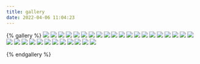 ```yaml
---
title: gallery
date: 2022-04-06 11:04:23
---
```


{% gallery %}
![](https://images.pexels.com/photos/1166209/pexels-photo-1166209.jpeg?auto=compress&cs=tinysrgb&dpr=2&w=500)
![](https://cdn.pixabay.com/photo/2018/08/15/13/10/galaxy-3608029_1280.jpg?auto=compress&cs=tinysrgb&dpr=2&h=750&w=1260) 
![](https://images.pexels.com/photos/3601453/pexels-photo-3601453.jpeg?auto=compress&cs=tinysrgb&dpr=2&h=750&w=1260) 
![](https://images.pexels.com/photos/9989599/pexels-photo-9989599.jpeg?auto=compress&cs=tinysrgb&dpr=2&w=500)
![](https://images.pexels.com/photos/21787/pexels-photo.jpg?auto=compress&cs=tinysrgb&dpr=2&w=500)
![](https://images.pexels.com/photos/3573555/pexels-photo-3573555.jpeg?auto=compress&cs=tinysrgb&dpr=2&w=500)
![](https://images.pexels.com/photos/287229/pexels-photo-287229.jpeg?auto=compress&cs=tinysrgb&dpr=2&w=500)
![](https://images.pexels.com/photos/2953902/pexels-photo-2953902.jpeg?auto=compress&cs=tinysrgb&dpr=2&w=500)
![](https://images.pexels.com/photos/546819/pexels-photo-546819.jpeg?auto=compress&cs=tinysrgb&dpr=2&w=500)
![](https://images.pexels.com/photos/305829/pexels-photo-305829.jpeg?auto=compress&cs=tinysrgb&dpr=2&w=500)
![](https://images.pexels.com/photos/8316281/pexels-photo-8316281.jpeg?auto=compress&cs=tinysrgb&dpr=2&w=500)
![](https://images.pexels.com/photos/4496782/pexels-photo-4496782.jpeg?auto=compress&cs=tinysrgb&dpr=2&w=500)
![](https://images.pexels.com/photos/9576633/pexels-photo-9576633.jpeg?auto=compress&cs=tinysrgb&dpr=2&w=500)
![](https://images.pexels.com/photos/4245826/pexels-photo-4245826.jpeg?auto=compress&cs=tinysrgb&dpr=2&w=500)
![](https://images.pexels.com/photos/1714208/pexels-photo-1714208.jpeg?auto=compress&cs=tinysrgb&dpr=2&w=500)
![](https://images.pexels.com/photos/617278/pexels-photo-617278.jpeg?auto=compress&cs=tinysrgb&dpr=2&w=500)
![](https://images.pexels.com/photos/7974/pexels-photo.jpg?auto=compress&cs=tinysrgb&dpr=2&w=500)
![](https://images.pexels.com/photos/414860/pexels-photo-414860.jpeg?auto=compress&cs=tinysrgb&dpr=2&w=500)
![](https://images.pexels.com/photos/389819/pexels-photo-389819.jpeg?auto=compress&cs=tinysrgb&dpr=2&w=500)
![](https://images.pexels.com/photos/414837/pexels-photo-414837.jpeg?auto=compress&cs=tinysrgb&dpr=2&w=500)
![](https://images.pexels.com/photos/50711/board-electronics-computer-data-processing-50711.jpeg?auto=compress&cs=tinysrgb&dpr=2&w=500)
![](https://images.pexels.com/photos/414630/pexels-photo-414630.jpeg?auto=compress&cs=tinysrgb&dpr=2&w=500)
![](https://images.pexels.com/photos/6424586/pexels-photo-6424586.jpeg?auto=compress&cs=tinysrgb&dpr=2&w=500)
![](https://images.pexels.com/photos/1089438/pexels-photo-1089438.jpeg?auto=compress&cs=tinysrgb&dpr=2&w=500)
![](https://images.pexels.com/photos/207580/pexels-photo-207580.jpeg?auto=compress&cs=tinysrgb&dpr=2&w=500)
![](https://images.pexels.com/photos/2588757/pexels-photo-2588757.jpeg?auto=compress&cs=tinysrgb&dpr=2&w=500)
![](https://images.pexels.com/photos/1432675/pexels-photo-1432675.jpeg?auto=compress&cs=tinysrgb&dpr=2&w=500)
![](https://images.pexels.com/photos/1472443/pexels-photo-1472443.jpeg?auto=compress&cs=tinysrgb&dpr=2&w=500)
![](https://images.pexels.com/photos/3526022/pexels-photo-3526022.jpeg?auto=compress&cs=tinysrgb&dpr=2&w=500)
![](https://images.pexels.com/photos/73910/mars-mars-rover-space-travel-robot-73910.jpeg?auto=compress&cs=tinysrgb&dpr=2&w=500)
![](https://images.pexels.com/photos/5726808/pexels-photo-5726808.jpeg?auto=compress&cs=tinysrgb&dpr=2&w=500)
![](https://images.pexels.com/photos/391522/pexels-photo-391522.jpeg?auto=compress&cs=tinysrgb&dpr=2&w=500)


{% endgallery %}